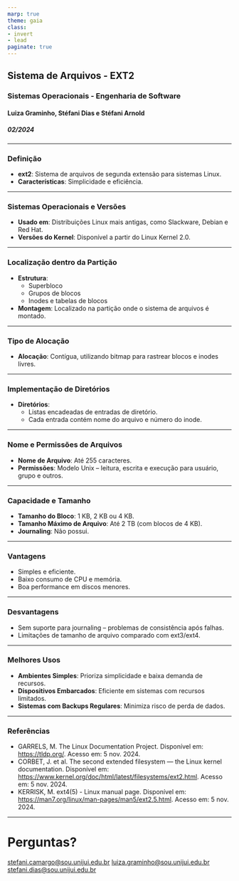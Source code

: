 ```yaml
---
marp: true
theme: gaia
class: 
- invert 
- lead
paginate: true
---
```


## **Sistema de Arquivos - EXT2**
### Sistemas Operacionais - Engenharia de Software
#### **Luiza Graminho, Stéfani Dias e Stéfani Arnold**
##### 02/2024

---

### **Definição**
- **ext2**: Sistema de arquivos de segunda extensão para sistemas Linux.
- **Características**: Simplicidade e eficiência.

---

### **Sistemas Operacionais e Versões**
- **Usado em**: Distribuições Linux mais antigas, como Slackware, Debian e Red Hat.
- **Versões do Kernel**: Disponível a partir do Linux Kernel 2.0.

---

### **Localização dentro da Partição**
- **Estrutura**: 
  - Superbloco
  - Grupos de blocos
  - Inodes e tabelas de blocos
- **Montagem**: Localizado na partição onde o sistema de arquivos é montado.

---

### **Tipo de Alocação**
- **Alocação**: Contígua, utilizando bitmap para rastrear blocos e inodes livres.

---

### **Implementação de Diretórios**
- **Diretórios**: 
  - Listas encadeadas de entradas de diretório.
  - Cada entrada contém nome do arquivo e número do inode.

---

### **Nome e Permissões de Arquivos**
- **Nome de Arquivo**: Até 255 caracteres.
- **Permissões**: Modelo Unix – leitura, escrita e execução para usuário, grupo e outros.

---

### **Capacidade e Tamanho**
- **Tamanho do Bloco**: 1 KB, 2 KB ou 4 KB.
- **Tamanho Máximo de Arquivo**: Até 2 TB (com blocos de 4 KB).
- **Journaling**: Não possui.

---

### **Vantagens**
- Simples e eficiente.
- Baixo consumo de CPU e memória.
- Boa performance em discos menores.

---

### **Desvantagens**
- Sem suporte para journaling – problemas de consistência após falhas.
- Limitações de tamanho de arquivo comparado com ext3/ext4.

---

### **Melhores Usos**
- **Ambientes Simples**: Prioriza simplicidade e baixa demanda de recursos.
- **Dispositivos Embarcados**: Eficiente em sistemas com recursos limitados.
- **Sistemas com Backups Regulares**: Minimiza risco de perda de dados.

---

### **Referências**
- GARRELS, M. The Linux Documentation Project. Disponível em: <https://tldp.org/>. Acesso em: 5 nov. 2024.
- CORBET, J. et al. The second extended filesystem — the Linux kernel documentation. Disponível em: <https://www.kernel.org/doc/html/latest/filesystems/ext2.html>. Acesso em: 5 nov. 2024.
- KERRISK, M. ext4(5) - Linux manual page. Disponível em: <https://man7.org/linux/man-pages/man5/ext2.5.html>. Acesso em: 5 nov. 2024.

---

# **Perguntas?**

stefani.camargo@sou.unijui.edu.br
luiza.graminho@sou.unijui.edu.br
stefani.dias@sou.unijui.edu.br


